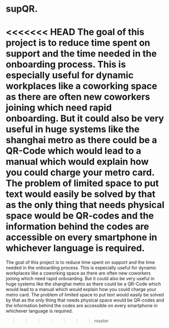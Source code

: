 # supQR.

<<<<<<< HEAD
The goal of this project is to reduce time spent on support and the time needed in the onboarding process. This is especially useful for dynamic workplaces like a coworking space as there are often new coworkers joining which need rapid onboarding. But it could also be very useful in huge systems like the shanghai metro as there could be a QR-Code which would lead to a manual which would explain how you could charge your metro card. The problem of limited space to put text would easily be solved by that as the only thing that needs physical space would be QR-codes and the information behind the codes are accessible on every smartphone in whichever language is required.
=======
The goal of this project is to reduce time spent on support and the time needed in the onboarding process. This is especially useful for dynamic workplaces like a coworking space as there are often new coworkers joining which need rapid onboarding. But it could also be very useful in huge systems like the shanghai metro as there could be a QR-Code which would lead to a manual which would explain how you could charge your metro card. The problem of limited space to put text would easily be solved by that as the only thing that needs physical space would be QR-codes and the information behind the codes are accessible on every smartphone in whichever language is required. 

>>>>>>> master
